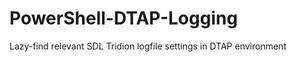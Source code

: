 PowerShell-DTAP-Logging
=======================

Lazy-find relevant SDL Tridion logfile settings in DTAP environment
